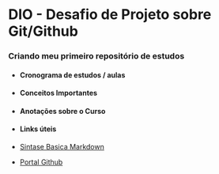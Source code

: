 # DIO - Desafio de Projeto sobre Git/Github 
### Criando meu primeiro repositório de estudos 

- #### Cronograma de estudos / aulas
- #### Conceitos Importantes 
- #### Anotações sobre o Curso
- #### Links úteis
- [Sintase Basica Markdown](https://www.markdownguide.org/basic-syntax/)

- [Portal Github](https://www.https://github.com/)
